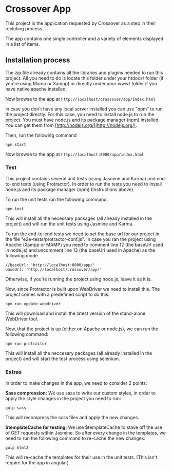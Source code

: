# Crossover App

This project is the application requested by Crossover as a step in their recluting process.

The app contains one single controller and a variety of elements displayed in a list of items.


## Installation process

The zip file already contains all the libraries and plugins needed to run this project.
All you need to do is locate this folder under your htdocs/ folder (if you're using Mamp or Xampp)
or directly under your www/ folder if you have native apache installed.

Now browse to the app at `http://localhost/crossover/app/index.html`

In case you don't have any local server installed you can use "npm" to run the project directly.
For this case, you need to install node.js to run the project. You must have node.js and
its package manager (npm) installed.  You can get them from [http://nodejs.org/](http://nodejs.org/).

Then, run the following command

```
npm start
```

Now browse to the app at `http://localhost:8000/app/index.html`


### Test

This project contains several unit tests (using Jasmine and Karma) and end-to-end tests (using Protractor).
In order to run the tests you need to install node.js and its package manager (npm) (Instructions above).

To run the unit tests run the following command:
```
npm test
```

This will install all the necessary packages (all already installed in the project)
and will run the unit tests using Jasmine and Karma.

To run the end-to-end tests we need to set the base url for our project in the file "e2e-tests/protractor-conf.js".
In case you ran the project using Apache (Xampp or MAMP) you need to comment line 12 (the baseUrl used in node.js)
and uncomment line 13 (the baseUrl used in Apache) as the following mode

```
//baseUrl: 'http://localhost:8000/app/'
baseUrl: 'http://localhost/crossover/app/'
```
Otherwise, if you're running the project using node.js, leave it as it is.

Now, since Protractor is built upon WebDriver we need to install this.
The project comes with a predefined script to do this:

```
npm run update-webdriver
```

This will download and install the latest version of the stand-alone WebDriver tool.

Now, that the project is up (either on Apache or node.js), we can run the following command:

```
npm run protractor
```

This will install all the neccesary packages (all already installed in the project)
and will start the test process using selenium.

### Extras

In order to make changes in the app, we need to consider 2 points:

**Sass compression:**
We use sass to write our custom styles, in order to apply the style changes in the project
you need to run:
```
gulp sass
```
This will recompress the scss files and apply the new changes.

**$templateCache for testing:**
We use $templateCache to stave off the use of GET requests within Jasmine.
So after every change in the templates, we need to run the following command to re-cache the new changes:
```
gulp html2
```
This will re-cache the templates for their use in the unit tests. (This isn't require for the app in angular)